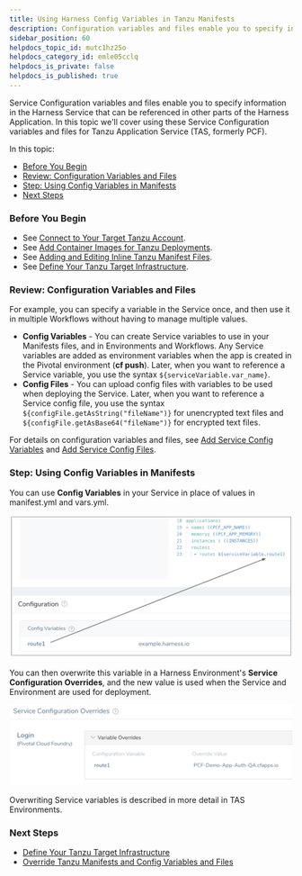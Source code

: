 ```yaml
---
title: Using Harness Config Variables in Tanzu Manifests
description: Configuration variables and files enable you to specify information in the Service that can be referenced in other parts of the Harness Application.
sidebar_position: 60 
helpdocs_topic_id: mutc1hz25o
helpdocs_category_id: emle05cclq
helpdocs_is_private: false
helpdocs_is_published: true
---
```


Service Configuration variables and files enable you to specify information in the Harness Service that can be referenced in other parts of the Harness Application. In this topic we'll cover using these Service Configuration variables and files for Tanzu Application Service (TAS, formerly PCF).

In this topic:

* [Before You Begin](#before_you_begin)
* [Review: Configuration Variables and Files](#review_configuration_variables_and_files)
* [Step: Using Config Variables in Manifests](#step_using_config_variables_in_manifests)
* [Next Steps](#next_steps)

### Before You Begin

* See [Connect to Your Target Tanzu Account](connect-to-your-target-pcf-account.md).
* See [Add Container Images for Tanzu Deployments](add-container-images-for-pcf-deployments.md).
* See [Adding and Editing Inline Tanzu Manifest Files](adding-and-editing-inline-pcf-manifest-files.md).
* See [Define Your Tanzu Target Infrastructure](define-your-pcf-target-infrastructure.md).

### Review: Configuration Variables and Files

For example, you can specify a variable in the Service once, and then use it in multiple Workflows without having to manage multiple values.

* **Config Variables** - You can create Service variables to use in your Manifests files, and in Environments and Workflows. Any Service variables are added as environment variables when the app is created in the Pivotal environment (**cf push**). Later, when you want to reference a Service variable, you use the syntax `${serviceVariable.var_name}`.
* **Config Files** - You can upload config files with variables to be used when deploying the Service. Later, when you want to reference a Service config file, you use the syntax `${configFile.getAsString("fileName")}` for unencrypted text files and `${configFile.getAsBase64("fileName")}` for encrypted text files.

For details on configuration variables and files, see [Add Service Config Variables](https://docs.harness.io/article/q78p7rpx9u-add-service-level-config-variables) and [Add Service Config Files](https://docs.harness.io/article/iwtoq9lrky-add-service-level-configuration-files).

### Step: Using Config Variables in Manifests

You can use **Config Variables** in your Service in place of values in manifest.yml and vars.yml.

![](./static/using-harness-config-variables-in-pcf-manifests-45.png)

You can then overwrite this variable in a Harness Environment's **Service Configuration Overrides**, and the new value is used when the Service and Environment are used for deployment.

![](./static/using-harness-config-variables-in-pcf-manifests-46.png)

Overwriting Service variables is described in more detail in TAS Environments.

### Next Steps

* [Define Your Tanzu Target Infrastructure](define-your-pcf-target-infrastructure.md)
* [Override Tanzu Manifests and Config Variables and Files](override-pcf-manifests-and-config-variables-and-files.md)

